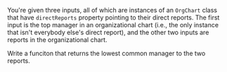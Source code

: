You're given three inputs, all of which are instances of an `OrgChart` class that have `directReports` property pointing to their direct reports. The first input is the top manager in an organizational chart (i.e., the only instance that isn't everybody else's direct report), and the other two inputs are reports in the organizational chart.

Write a funciton that returns the lowest common manager to the two reports. 

